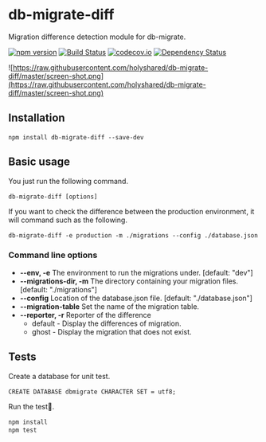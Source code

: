 db-migrate-diff
======================================

Migration difference detection module for db-migrate.

[![npm version](https://badge.fury.io/js/db-migrate-diff.svg)](http://badge.fury.io/js/db-migrate-diff)
[![Build Status](https://travis-ci.org/holyshared/db-migrate-diff.svg?branch=master)](https://travis-ci.org/holyshared/db-migrate-diff)
[![codecov.io](http://codecov.io/github/holyshared/db-migrate-diff/coverage.svg?branch=master)](http://codecov.io/github/holyshared/db-migrate-diff?branch=master)
[![Dependency Status](https://david-dm.org/holyshared/db-migrate-diff.svg)](https://david-dm.org/holyshared/db-migrate-diff)

![https://raw.githubusercontent.com/holyshared/db-migrate-diff/master/screen-shot.png](https://raw.githubusercontent.com/holyshared/db-migrate-diff/master/screen-shot.png)


Installation
--------------------------------------

	npm install db-migrate-diff --save-dev

Basic usage
--------------------------------------

You just run the following command.

	db-migrate-diff [options]

If you want to check the difference between the production environment, it will command such as the following.

	db-migrate-diff -e production -m ./migrations --config ./database.json

### Command line options
* **--env, -e** The environment to run the migrations under. [default: "dev"]
* **--migrations-dir, -m** The directory containing your migration files.  [default: "./migrations"]
* **--config** Location of the database.json file.             [default: "./database.json"]
* **--migration-table** Set the name of the migration table.
* **--reporter, -r** Reporter of the difference
	* default - Display the differences of migration.
	* ghost - Display the migration that does not exist.


Tests
--------------------------------------

Create a database for unit test.

	CREATE DATABASE dbmigrate CHARACTER SET = utf8;

Run the test.

	npm install
	npm test
